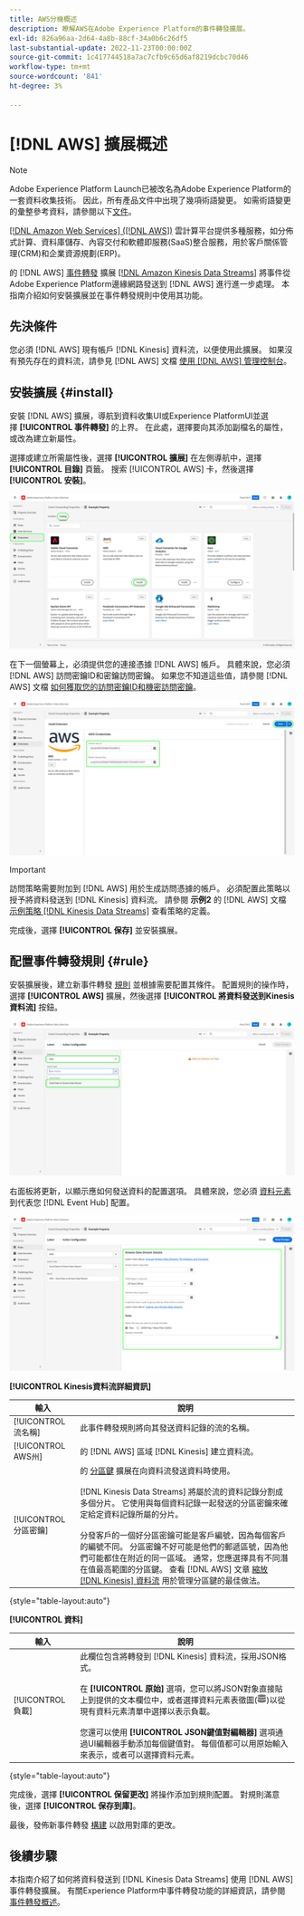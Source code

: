 ```yaml
---
title: AWS分機概述
description: 瞭解AWS在Adobe Experience Platform的事件轉發擴展。
exl-id: 826a96aa-2d64-4a8b-88cf-34a0b6c26df5
last-substantial-update: 2022-11-23T00:00:00Z
source-git-commit: 1c417744518a7ac7cfb9c65d6af8219dcbc70d46
workflow-type: tm+mt
source-wordcount: '841'
ht-degree: 3%

---
```


# [!DNL AWS] 擴展概述

>[!NOTE]
>
>Adobe Experience Platform Launch已被改名為Adobe Experience Platform的一套資料收集技術。 因此，所有產品文件中出現了幾項術語變更。 如需術語變更的彙整參考資料，請參閱以下[文件](../../../term-updates.md)。

[[!DNL Amazon Web Services] ([!DNL AWS])](https://aws.amazon.com/) 雲計算平台提供多種服務，如分佈式計算、資料庫儲存、內容交付和軟體即服務(SaaS)整合服務，用於客戶關係管理(CRM)和企業資源規劃(ERP)。

的 [!DNL AWS] [事件轉發](../../../ui/event-forwarding/overview.md) 擴展 [[!DNL Amazon Kinesis Data Streams]](https://docs.aws.amazon.com/streams/latest/dev/introduction.html) 將事件從Adobe Experience Platform邊緣網路發送到 [!DNL AWS] 進行進一步處理。 本指南介紹如何安裝擴展並在事件轉發規則中使用其功能。

## 先決條件

您必須 [!DNL AWS] 現有帳戶 [!DNL Kinesis] 資料流，以便使用此擴展。 如果沒有預先存在的資料流，請參見 [!DNL AWS] 文檔 [使用 [!DNL AWS] 管理控制台](https://docs.aws.amazon.com/streams/latest/dev/how-do-i-create-a-stream.html)。

## 安裝擴展 {#install}

安裝 [!DNL AWS] 擴展，導航到資料收集UI或Experience PlatformUI並選擇 **[!UICONTROL 事件轉發]** 的上界。 在此處，選擇要向其添加副檔名的屬性，或改為建立新屬性。

選擇或建立所需屬性後，選擇 **[!UICONTROL 擴展]** 在左側導航中，選擇 **[!UICONTROL 目錄]** 頁籤。 搜索 [!UICONTROL AWS] 卡，然後選擇 **[!UICONTROL 安裝]**。

![的 [!UICONTROL 安裝] 按鈕 [!UICONTROL AWS] 資料收集UI中的擴展。](../../../images/extensions/server/aws/install.png)

在下一個螢幕上，必須提供您的連接憑據 [!DNL AWS] 帳戶。 具體來說，您必須 [!DNL AWS] 訪問密鑰ID和密鑰訪問密鑰。 如果您不知道這些值，請參閱 [!DNL AWS] 文檔 [如何獲取您的訪問密鑰ID和機密訪問密鑰](https://docs.aws.amazon.com/powershell/latest/userguide/pstools-appendix-sign-up.html)。

![在擴展配置視圖中添加的訪問密鑰ID和秘密訪問密鑰。](../../../images/extensions/server/aws/credentials.png)

>[!IMPORTANT]
>
>訪問策略需要附加到 [!DNL AWS] 用於生成訪問憑據的帳戶。 必須配置此策略以授予將資料發送到 [!DNL Kinesis] 資料流。 請參閱 **示例2** 的 [!DNL AWS] 文檔 [示例策略 [!DNL Kinesis Data Streams]](https://docs.aws.amazon.com/streams/latest/dev/controlling-access.html#kinesis-using-iam-examples) 查看策略的定義。

完成後，選擇 **[!UICONTROL 保存]** 並安裝擴展。

## 配置事件轉發規則 {#rule}

安裝擴展後，建立新事件轉發 [規則](../../../ui/managing-resources/rules.md) 並根據需要配置其條件。 配置規則的操作時，選擇 **[!UICONTROL AWS]** 擴展，然後選擇 **[!UICONTROL 將資料發送到Kinesis資料流]** 按鈕。

![的 [!UICONTROL 將資料發送到Kinesis資料流] 正在為資料收集UI中的規則選擇操作類型。](../../../images/extensions/server/aws/select-action-type.png)

右面板將更新，以顯示應如何發送資料的配置選項。 具體來說，您必須 [資料元素](../../../ui/managing-resources/data-elements.md) 到代表您 [!DNL Event Hub] 配置。

![的配置選項 [!UICONTROL 將資料發送到Kinesis資料流] UI中顯示的操作類型。](../../../images/extensions/server/aws/data-stream-details.png)

**[!UICONTROL Kinesis資料流詳細資訊]**

| 輸入 | 說明 |
| --- | --- |
| [!UICONTROL 流名稱] | 此事件轉發規則將向其發送資料記錄的流的名稱。 |
| [!UICONTROL AWS州] | 的 [!DNL AWS] 區域 [!DNL Kinesis] 建立資料流。 |
| [!UICONTROL 分區密鑰] | 的 [分區鍵](https://docs.aws.amazon.com/streams/latest/dev/key-concepts.html#partition-key) 擴展在向資料流發送資料時使用。<br><br>[!DNL Kinesis Data Streams] 將屬於流的資料記錄分割成多個分片。 它使用與每個資料記錄一起發送的分區密鑰來確定給定資料記錄所屬的分片。<br><br>分發客戶的一個好分區密鑰可能是客戶編號，因為每個客戶的編號不同。 分區密鑰不好可能是他們的郵遞區號，因為他們可能都住在附近的同一區域。 通常，您應選擇具有不同潛在值最高範圍的分區鍵。 查看 [!DNL AWS] 文章 [縮放 [!DNL Kinesis] 資料流](https://aws.amazon.com/blogs/big-data/under-the-hood-scaling-your-kinesis-data-streams/) 用於管理分區鍵的最佳做法。 |

{style="table-layout:auto"}

**[!UICONTROL 資料]**

| 輸入 | 說明 |
| --- | --- |
| [!UICONTROL 負載] | 此欄位包含將轉發到 [!DNL Kinesis] 資料流，採用JSON格式。<br><br>在 **[!UICONTROL 原始]** 選項，您可以將JSON對象直接貼上到提供的文本欄位中，或者選擇資料元素表徵圖(![資料集表徵圖](../../../images/extensions/server/aws/data-element-icon.png))以從現有資料元素清單中選擇以表示負載。<br><br>您還可以使用 **[!UICONTROL JSON鍵值對編輯器]** 選項通過UI編輯器手動添加每個鍵值對。 每個值都可以用原始輸入來表示，或者可以選擇資料元素。 |

{style="table-layout:auto"}

完成後，選擇 **[!UICONTROL 保留更改]** 將操作添加到規則配置。 對規則滿意後，選擇 **[!UICONTROL 保存到庫]**。

最後，發佈新事件轉發 [構建](../../../ui/publishing/builds.md) 以啟用對庫的更改。

## 後續步驟

本指南介紹了如何將資料發送到 [!DNL Kinesis Data Streams] 使用 [!DNL AWS] 事件轉發擴展。 有關Experience Platform中事件轉發功能的詳細資訊，請參閱 [事件轉發概述](../../../ui/event-forwarding/overview.md)。
